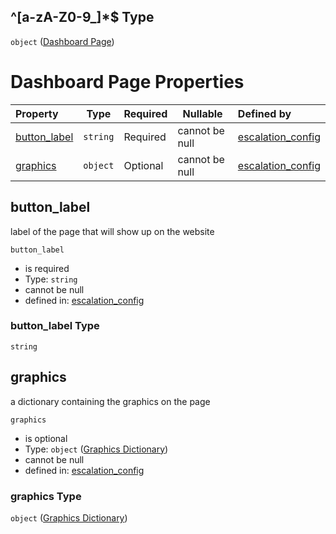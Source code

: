 ## ^\[a-zA-Z0-9\_]\*$ Type

`object` ([Dashboard Page](escos-properties-dashboard-dictionary-patternproperties-dashboard-page.md))

# Dashboard Page Properties

| Property                      | Type     | Required | Nullable       | Defined by                                                                                                                                                                                                                     |
| :---------------------------- | -------- | -------- | -------------- | :----------------------------------------------------------------------------------------------------------------------------------------------------------------------------------------------------------------------------- |
| [button_label](#button_label) | `string` | Required | cannot be null | [escalation_config](escos-properties-dashboard-dictionary-patternproperties-dashboard-page-properties-button_label.md "undefined#/properties/available_pages/patternProperties/^\[a-zA-Z0-9\_]\*$/properties/button_label")    |
| [graphics](#graphics)         | `object` | Optional | cannot be null | [escalation_config](escos-properties-dashboard-dictionary-patternproperties-dashboard-page-properties-graphics-dictionary.md "undefined#/properties/available_pages/patternProperties/^\[a-zA-Z0-9\_]\*$/properties/graphics") |

## button_label

label of the page that will show up on the website


`button_label`

-   is required
-   Type: `string`
-   cannot be null
-   defined in: [escalation_config](escos-properties-dashboard-dictionary-patternproperties-dashboard-page-properties-button_label.md "undefined#/properties/available_pages/patternProperties/^\[a-zA-Z0-9\_]\*$/properties/button_label")

### button_label Type

`string`

## graphics

a dictionary containing the graphics on the page


`graphics`

-   is optional
-   Type: `object` ([Graphics Dictionary](escos-properties-dashboard-dictionary-patternproperties-dashboard-page-properties-graphics-dictionary.md))
-   cannot be null
-   defined in: [escalation_config](escos-properties-dashboard-dictionary-patternproperties-dashboard-page-properties-graphics-dictionary.md "undefined#/properties/available_pages/patternProperties/^\[a-zA-Z0-9\_]\*$/properties/graphics")

### graphics Type

`object` ([Graphics Dictionary](escos-properties-dashboard-dictionary-patternproperties-dashboard-page-properties-graphics-dictionary.md))

